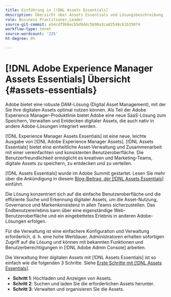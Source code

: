 ```yaml
---
title: Einführung in [!DNL Assets Essentials]
description: Übersicht über Assets Essentials und Lösungsbeschreibung
role: Business Practitioner,Leader
source-git-commit: e54cdf9b8ecb5d9ddc5b90a3ca82549c61b35074
workflow-type: tm+mt
source-wordcount: '225'
ht-degree: 0%

---
```


# [!DNL Adobe Experience Manager Assets Essentials] Übersicht {#assets-essentials}

<!-- TBD: Update this banner to remove Beta label. 
![Banner image for beta docs](assets/do-not-localize/banner-image-beta-docs.png)
-->

Adobe bietet eine robuste DAM-Lösung (Digital Asset Management), mit der Sie Ihre digitalen Assets optimal nutzen können. Als Teil der Adobe Experience Manager-Produktlinie bietet Adobe eine neue SaaS-Lösung zum Speichern, Verwalten und Entdecken digitaler Assets, die auch nativ in andere Adobe-Lösungen integriert werden.

[!DNL Experience Manager Assets Essentials] ist eine neue, leichte Ausgabe von  [!DNL Adobe Experience Manager Assets]. [!DNL Assets Essentials] bietet eine einheitliche Asset-Verwaltung und Zusammenarbeit mit einer vereinfachten und konsistenten Benutzeroberfläche. Die Benutzerfreundlichkeit ermöglicht es kreativen und Marketing-Teams, digitale Assets zu speichern, zu entdecken und zu verteilen.

[!DNL Assets Essentials] wurde im Adobe Summit gestartet. Lesen Sie mehr über die Ankündigung in diesem [Blog-Beitrag, der [!DNL Assets Essentials]](https://blog.adobe.com/en/publish/2021/04/27/introducing-adobe-experience-manager-assets-essentials-to-simplify-collaboration-across-teams.html) einführt.

Die Lösung konzentriert sich auf die einfache Benutzeroberfläche und die effiziente Suche und Erkennung digitaler Assets, um die Asset-Nutzung, Governance und Markenkonsistenz in allen Teams sicherzustellen. Das Endbenutzererlebnis kann über eine eigenständige Web-Benutzeroberfläche und ein eingebettetes Erlebnis in anderen Adobe-Lösungen erfolgen.

Für die Verwaltung ist eine einfachere Konfiguration und Verwaltung erforderlich, d. h. eine hohe Wertdauer. Administratoren erhalten sofortigen Zugriff auf die Lösung und können mit bekannten Funktionen und Benutzerberechtigungen in [!DNL Adobe Admin Console] arbeiten.

Die Verwaltung Ihrer digitalen Assets mit [!DNL Assets Essentials] ist so einfach wie die folgenden 3 Schritte. Siehe [Erste Schritte mit  [!DNL Assets Essentials]](/help/get-started.md).

* **Schritt 1**: Hochladen und Anzeigen von Assets.
* **Schritt 2**: Suchen und laden Sie die erforderlichen Assets herunter.
* **Schritt 3**: Verwalten und organisieren Sie die Assets.
